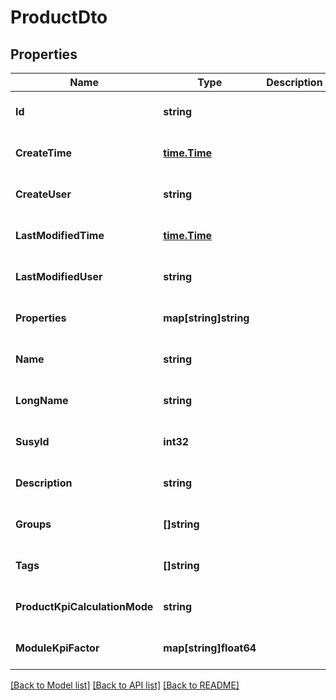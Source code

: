 # ProductDto

## Properties
Name | Type | Description | Notes
------------ | ------------- | ------------- | -------------
**Id** | **string** |  | [optional] [default to null]
**CreateTime** | [**time.Time**](time.Time.md) |  | [optional] [default to null]
**CreateUser** | **string** |  | [optional] [default to null]
**LastModifiedTime** | [**time.Time**](time.Time.md) |  | [optional] [default to null]
**LastModifiedUser** | **string** |  | [optional] [default to null]
**Properties** | **map[string]string** |  | [optional] [default to null]
**Name** | **string** |  | [optional] [default to null]
**LongName** | **string** |  | [optional] [default to null]
**SusyId** | **int32** |  | [optional] [default to null]
**Description** | **string** |  | [optional] [default to null]
**Groups** | **[]string** |  | [optional] [default to null]
**Tags** | **[]string** |  | [optional] [default to null]
**ProductKpiCalculationMode** | **string** |  | [optional] [default to null]
**ModuleKpiFactor** | **map[string]float64** |  | [optional] [default to null]

[[Back to Model list]](../README.md#documentation-for-models) [[Back to API list]](../README.md#documentation-for-api-endpoints) [[Back to README]](../README.md)

